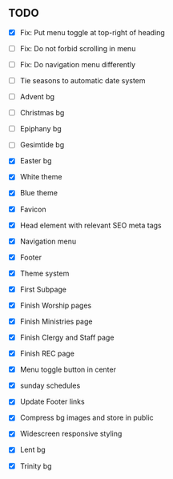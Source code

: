 ## TODO

- [x] Fix: Put menu toggle at top-right of heading
- [ ] Fix: Do not forbid scrolling in menu
- [ ] Fix: Do navigation menu differently
- [ ] Tie seasons to automatic date system

- [ ] Advent bg
- [ ] Christmas bg
- [ ] Epiphany bg
- [ ] Gesimtide bg

- [x] Easter bg
- [x] White theme
- [x] Blue theme
- [x] Favicon
- [x] Head element with relevant SEO meta tags
- [x] Navigation menu
- [x] Footer
- [x] Theme system
- [x] First Subpage
- [x] Finish Worship pages
- [x] Finish Ministries page
- [x] Finish Clergy and Staff page
- [x] Finish REC page
- [x] Menu toggle button in center
- [x] sunday schedules
- [x] Update Footer links
- [x] Compress bg images and store in public
- [x] Widescreen responsive styling
- [x] Lent bg
- [x] Trinity bg
